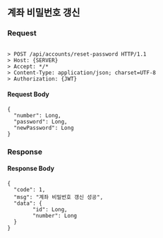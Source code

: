 ## 계좌 비밀번호 갱신

### Request
```

> POST /api/accounts/reset-password HTTP/1.1
> Host: {SERVER}
> Accept: */*
> Content-Type: application/json; charset=UTF-8
> Authorization: {JWT}

```

#### Request Body
```
{
  "number": Long,
  "password": Long,
  "newPassword": Long
}
```

### Response

#### Response Body
```
{
  "code": 1,
  "msg": "계좌 비밀번호 갱신 성공",
  "data": {
        "id": Long,
        "number": Long    	
  }
}
```